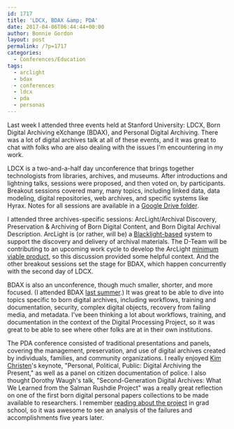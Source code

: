 ```yaml
---
id: 1717
title: 'LDCX, BDAX &amp; PDA'
date: 2017-04-06T06:44:44+00:00
author: Bonnie Gordon
layout: post
permalink: /?p=1717
categories:
  - Conferences/Education
tags:
  - arclight
  - bdax
  - conferences
  - ldcx
  - pda
  - personas
---
```

Last week I attended three events held at Stanford University: LDCX, Born Digital Archiving eXchange (BDAX), and Personal Digital Archiving. There was a lot of digital archives talk at all of these events, and it was great to chat with folks who are also dealing with the issues I'm encountering in my work.

<!--more-->

LDCX is a two-and-a-half day unconference that brings together technologists from libraries, archives, and museums. After introductions and lightning talks, sessions were proposed, and then voted on, by participants. Breakout sessions covered many, many topics, including linked data, data modeling, digital repositories, web archives, and specific systems like Hyrax. Notes for all sessions are available in a [Google Drive folder](https://drive.google.com/drive/folders/0B_fgfW9cr-vrS2VXWkhmVGlnLWM).

I attended three archives-specific sessions: ArcLight/Archival Discovery, Preservation & Archiving of Born Digital Content, and Born Digital Archival Description. ArcLight is (or rather, will be) a [Blacklight-based](https://github.com/projectblacklight/blacklight) system to support the discovery and delivery of archival materials. The D-Team will be contributing to an upcoming work cycle to develop the ArcLight [minimum viable product](https://en.wikipedia.org/wiki/Minimum_viable_product), so this discussion provided some helpful context. And the other breakout sessions set the stage for BDAX, which happen concurrently with the second day of LDCX.

BDAX is also an unconference, though much smaller, shorter, and more focused. (I attended BDAX [last summer](http://blog.rockarch.org/?p=1592).) It was great to be able to dive into topics specific to born digital archives, including workflows, training and documentation, security, complex digital objects, recovery from failing media, and metadata. I've been thinking a lot about workflows, training, and documentation in the context of the Digital Processing Project, so it was great to be able to see where other folks are at in their own institutions.

The PDA conference consisted of traditional presentations and panels, covering the management, preservation, and use of digital archives created by individuals, families, and community organizations. I really enjoyed [Kim Christen](https://twitter.com/mukurtu)'s keynote, "Personal, Political, Public: Digital Archiving the Present," as well as a panel on citizen documentation of police. I also thought Dorothy Waugh's talk, "Second-Generation Digital Archives: What We Learned from the Salman Rushdie Project" was a really great reflection on one of the first born digital personal papers collections to be made available to researchers. I remember [reading about the project](http://archivaria.ca/index.php/archivaria/article/view/13360) in grad school, so it was awesome to see an analysis of the failures and accomplishments five years later.
